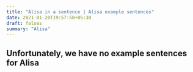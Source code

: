 ```yaml
---
title: "Alisa in a sentence | Alisa example sentences"
date: 2021-01-20T19:57:50+05:30
draft: falses
summary: "Alisa"
---
```

## Unfortunately, we have no example sentences for Alisa                 
